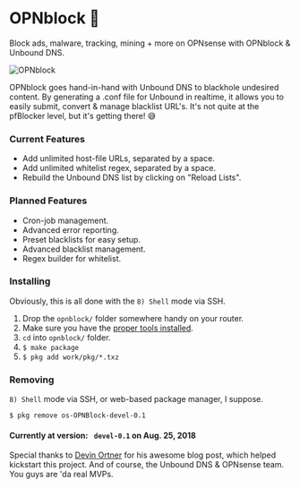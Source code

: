 # OPNblock 🛑
Block ads, malware, tracking, mining + more on OPNsense with OPNblock & Unbound DNS.

![OPNblock](https://i.imgur.com/xHLuwhL.png)

OPNblock goes hand-in-hand with Unbound DNS to blackhole undesired content. By generating a .conf file for Unbound in realtime, it allows you to easily submit, convert & manage blacklist URL's. It's not quite at the pfBlocker level, but it's getting there! 😅

### Current Features
- Add unlimited host-file URLs, separated by a space.
- Add unlimited whitelist regex, separated by a space.
- Rebuild the Unbound DNS list by clicking on "Reload Lists".

### Planned Features
- Cron-job management.
- Advanced error reporting.
- Preset blacklists for easy setup.
- Advanced blacklist management.
- Regex builder for whitelist.


### Installing
Obviously, this is all done with the `8) Shell` mode via SSH.

1. Drop the `opnblock/` folder somewhere handy on your router.
2. Make sure you have the [proper tools installed](https://github.com/opnsense/plugins/issues/231#issuecomment-322993962).
3. `cd` into `opnblock/` folder.
4. `$ make package`
5. `$ pkg add work/pkg/*.txz`

### Removing
`8) Shell` mode via SSH, or web-based package manager, I suppose.

`$ pkg remove os-OPNBlock-devel-0.1`

#### Currently at version: ` devel-0.1`  on Aug. 25, 2018

Special thanks to [Devin Ortner](https://devinstechblog.com/block-ads-with-dns-in-opnsense/) for his awesome blog post, which helped kickstart this project. And of course, the Unbound DNS & OPNsense team. You guys are 'da real MVPs.
